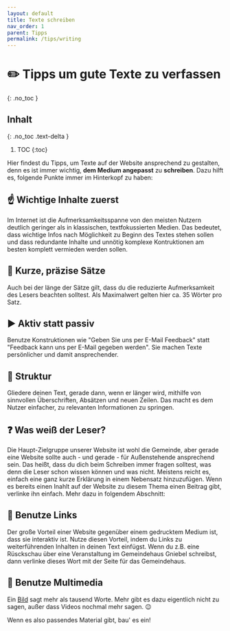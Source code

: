 ```yaml
---
layout: default
title: Texte schreiben
nav_order: 1
parent: Tipps
permalink: /tips/writing
---
```


# ✏️ Tipps um gute Texte zu verfassen
{: .no_toc }

## Inhalt
{: .no_toc .text-delta }

1. TOC
{:toc}

Hier findest du Tipps, um Texte auf der Website ansprechend zu gestalten, denn es ist immer wichtig, **dem Medium angepasst** zu **schreiben**. Dazu hilft es, folgende Punkte immer im Hinterkopf zu haben:

## ☝️ Wichtige Inhalte zuerst
Im Internet ist die Aufmerksamkeitsspanne von den meisten Nutzern deutlich geringer als in klassischen, textfokussierten Medien. Das bedeutet, dass wichtige Infos nach Möglichkeit zu Beginn des Textes stehen sollen und dass redundante Inhalte und unnötig komplexe Kontruktionen am besten komplett vermieden werden sollen.

## 🤏 Kurze, präzise Sätze
Auch bei der länge der Sätze gilt, dass du die reduzierte Aufmerksamkeit des Lesers beachten solltest. Als Maximalwert gelten hier ca. 35 Wörter pro Satz.

## ▶️ Aktiv statt passiv
Benutze Konstruktionen wie "Geben Sie uns per E-Mail Feedback" statt "Feedback kann uns per E-Mail gegeben werden". Sie machen Texte persönlicher und damit ansprechender.

## 🔀 Struktur
Gliedere deinen Text, gerade dann, wenn er länger wird, mithilfe von sinnvollen Überschriften, Absätzen und neuen Zeilen. Das macht es dem Nutzer einfacher, zu relevanten Informationen zu springen.

## ❓ Was weiß der Leser?
Die Haupt-Zielgruppe unserer Website ist wohl die Gemeinde, aber gerade eine Website sollte auch - und gerade - für Außenstehende ansprechend sein. Das heißt, dass du dich beim Schreiben immer fragen solltest, was denn die Leser schon wissen können und was nicht.
Meistens reicht es, einfach eine ganz kurze Erklärung in einem Nebensatz hinzuzufügen. Wenn es bereits einen Inahlt auf der Website zu diesem Thema einen Beitrag gibt, verlinke ihn einfach. Mehr dazu in folgendem Abschnitt:

## 🔗 Benutze Links
Der große Vorteil einer Website gegenüber einem gedrucktem Medium ist, dass sie interaktiv ist. Nutze diesen Vorteil, indem du Links zu weiterführenden Inhalten in deinen Text einfügst. Wenn du z.B. eine Rüsckschau über eine Veranstaltung im Gemeindehaus Gniebel schreibst, dann verlinke dieses Wort mit der Seite für das Gemeindehaus.

## 📸 Benutze Multimedia
Ein [Bild](../tips/pictures) sagt mehr als tausend Worte. Mehr gibt es dazu eigentlich nicht zu sagen, außer dass Videos nochmal mehr sagen. 😉

Wenn es also passendes Material gibt, bau' es ein!